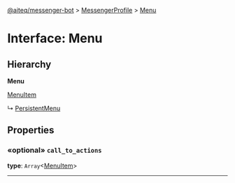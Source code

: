 [@aiteq/messenger-bot](../README.md) > [MessengerProfile](../modules/messengerprofile.md) > [Menu](../interfaces/messengerprofile.menu.md)

# Interface: Menu

## Hierarchy

**Menu**

[MenuItem](messengerprofile.menuitem.md)

↳ [PersistentMenu](messengerprofile.persistentmenu.md)

## Properties

<a id="call_to_actions"></a>
### «optional» `call_to_actions`

**type**: `Array`<[MenuItem](messengerprofile.menuitem.md)>
___


